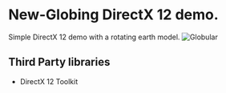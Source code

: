 
# New-Globing DirectX 12 demo. 
Simple DirectX 12 demo with a rotating earth model.
![Globular](https://github.com/Blitzdude/New-Globing/docs/demo.gif)
## Third Party libraries
- DirectX 12 Toolkit 
